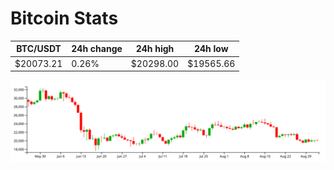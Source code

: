 # Bitcoin Stats

BTC/USDT|24h change|24h high|24h low|
|---|---|---|---|
|$20073.21|0.26%|$20298.00|$19565.66|

<img src="./chart.svg">
